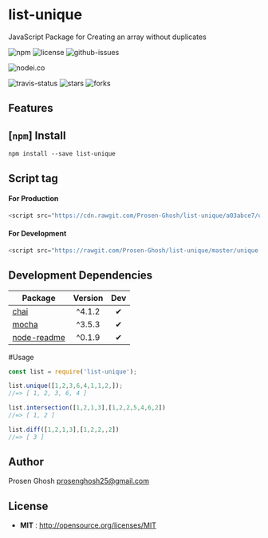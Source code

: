 # list-unique
JavaScript Package for Creating an array without duplicates

![npm](https://img.shields.io/npm/v/list-unique.svg) ![license](https://img.shields.io/npm/l/list-unique.svg) ![github-issues](https://img.shields.io/github/issues/Prosen-Ghosh/list-unique.svg)



![nodei.co](https://nodei.co/npm/list-unique.png?downloads=true&downloadRank=true&stars=true)

![travis-status](https://img.shields.io/travis/Prosen-Ghosh/list-unique.svg)
![stars](https://img.shields.io/github/stars/Prosen-Ghosh/list-unique.svg)
![forks](https://img.shields.io/github/forks/Prosen-Ghosh/list-unique.svg)

## Features


## [`npm`] Install

`npm install --save list-unique`

## Script tag

#### For Production
```js
<script src="https://cdn.rawgit.com/Prosen-Ghosh/list-unique/a03abce7/unique.js"></script>
```
#### For Development
```js
<script src="https://rawgit.com/Prosen-Ghosh/list-unique/master/unique.js"></script>
```

## Development Dependencies

Package | Version | Dev
--- |:---:|:---:
[chai](https://www.npmjs.com/package/chai) | ^4.1.2 | ✔
[mocha](https://www.npmjs.com/package/mocha) | ^3.5.3 | ✔
[node-readme](https://www.npmjs.com/package/node-readme) | ^0.1.9 | ✔

#Usage

```js
const list = require('list-unique');

list.unique([1,2,3,6,4,1,1,2,]);
//=> [ 1, 2, 3, 6, 4 ]

list.intersection([1,2,1,3],[1,2,2,5,4,6,2])
//=> [ 1, 2 ]

list.diff([1,2,1,3],[1,2,2,,2])
//=> [ 3 ]
```

## Author

Prosen Ghosh <prosenghosh25@gmail.com>

## License

 - **MIT** : http://opensource.org/licenses/MIT

